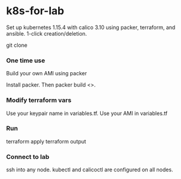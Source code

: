 # k8s-for-lab
Set up kubernetes 1.15.4 with calico 3.10 using packer, terraform, and ansible. 1-click creation/deletion. 

git clone 

### One time use
Build your own AMI using packer

Install packer. Then packer build <>. 

### Modify terraform vars
Use your keypair name in variables.tf.
Use your AMI in variables.tf

### Run
terraform apply
terraform output

### Connect to lab
ssh into any node. kubectl and calicoctl are configured on all nodes.

